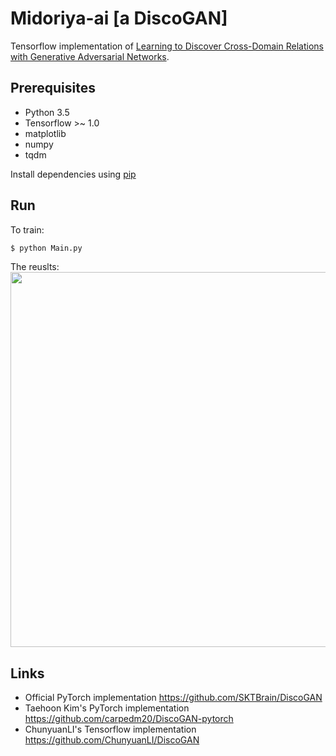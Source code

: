# Midoriya-ai [a DiscoGAN]

Tensorflow implementation of [Learning to Discover Cross-Domain Relations
with Generative Adversarial Networks](https://arxiv.org/pdf/1703.05192.pdf). 

## Prerequisites
- Python 3.5
- Tensorflow >~ 1.0
- matplotlib
- numpy
- tqdm

Install dependencies using [pip](https://pip.pypa.io/en/stable/)

## Run
To train:
```bash
$ python Main.py
```

The reuslts:
<img src="results/DiscoGAN/Overall.png" width="600px">

## Links
- Official PyTorch implementation https://github.com/SKTBrain/DiscoGAN
- Taehoon Kim's PyTorch implementation https://github.com/carpedm20/DiscoGAN-pytorch
- ChunyuanLI's Tensorflow implementation https://github.com/ChunyuanLI/DiscoGAN
